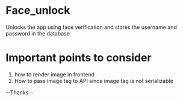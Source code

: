 # Face_unlock
Unlocks the app using face verification and stores the username and password in the database



# Important points to consider
1) how to render image in frontend 
2) How to pass image tag to API since image tag is not serializable

--Thanks--